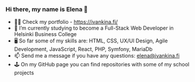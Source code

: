 ### Hi there, my name is Elena 👋

- 👩‍💻 Check my portfolio - https://ivankina.fi/ 
- 🌱 I’m currently studying to become a Full-Stack Web Developer in Helsinki Business College
- 🖥 So far some of my skills are: HTML, CSS, UX/UI Design, Agile Development, JavaScript, React, PHP, Symfony, MariaDb
- 📫 Send me a message if you have any questions: elena@ivankina.fi
- 🕹 On my GitHub page you can find repositories with some of my school projects
